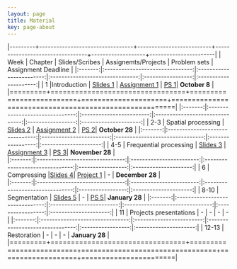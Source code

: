 ```yaml
---
layout: page
title: Material
key: page-about
---
```

 

|---------+---------------------------------+--------------------------+---------------------------------+-------------------+-----------------------|
| Week    |          Chapter                | Slides/Scribes           | Assignemts/Projects             | Problem sets      |   Assignment Deadline |
|:-------:|:-------------------------------:|:------------------------:|:-------------------------------:|:-----------------:|:---------------------:|
|   1     |Introduction                     | [Slides 1](slides#intro) | [Assignment 1](tp/assign1.pdf)  | [PS 1](td/ps1.pdf)|  __October 8__        | 
|=========+=================================+==========================+=====================+===================+===================================|
|:-------:|:-------------------------------:|:------------------------:|:-------------------------------:|:-----------------:|:---------------------:|
|  2-3    | Spatial processing              | [Slides 2](slides#spat)  | [Assignment 2](tp/assign2.pdf)  | [PS 2](td/ps2.pdf)|  __October 28__       |
|:-------:|:-------------------------------:|:------------------------:|:-------------------------------:|:-----------------:|:---------------------:|
|  4-5    | Frequential processing          | [Slides 3](slides#frequ) | [Assignment 3](tp/assign3.pdf)  | [PS 3](td/ps3.pdf)|  __November 28__      |   
|:-------:|:-------------------------------:|:------------------------:|:-------------------------------:|:-----------------:|:---------------------:|
|  6      | Compressing                     |[Slides 4](slides#compress)| [Project 1](tp/assign4.pdf)    |        -          |  __December 28__      |     
|:-------:|:-------------------------------:|:------------------------:|:-------------------------------:|:-----------------:|:---------------------:|
|  8-10   |     Segmentation                | [Slides 5](slides#segm)  |               -                 | [PS 5](td/ps5.pdf)|  __January 28__       |
|:-------:|:-------------------------------:|:------------------------:|:-------------------------------:|:-----------------:|:---------------------:|
| 11      |      Projects presentations     |            -             |               -                 |        -          |            -          |
|:-------:|:-------------------------------:|:------------------------:|:-------------------------------:|:-----------------:|:---------------------:|
| 12-13   |      Restoration                |            -             |               -                 |        -          |  __January 28__       |
|=========+=================================+==========================+=================================+===================+=======================|


<!--
|:-------:|:-------------------------------:|:------------------------:|:-------------------------------:|:-----------------:|:---------------------:|
|  4-5    | Frequential processing          | [Slides 3](slides#freq)  | [Assignment 3](tp/assign3.pdf)  | [PS 3](td/ps3.pdf)|                       |     
|:-------:|:-------------------------------:|:------------------------:|:-------------------------------:|:-----------------:|:---------------------:|
|  6      | Compressing                     | [Slides 4](slides#freq)  | [Assignment 4](tp/assign4.pdf)  | [PS 4](td/ps4.pdf)|                       |     
|:-------:|:-------------------------------:|:------------------------:|:-------------------------------:|:-----------------:|:---------------------:|
|  8-10   | Restoration                     | [Slides 5](slides#resto) | [[Assignment 5](tp/assign5.pdf) | [PS 5](td/ps5.pdf)|                       | 
|:-------:|:-------------------------------:|:------------------------:|:-------------------------------:|:-----------------:|:---------------------:|
| 11-13   | Segmentation                    | [Slides 6](slides#segm)  | [[Assignment 6](tp/assign6.pdf) | [PS 6](td/ps6.pdf)|                       | 
|=========+=================================+==========================+=================================+===================+=======================|


[//]: <> (Video lectures)
[//]: <> ([![Lecture 1](lect/lect1.png)](https://youtu.be/lMgA7niNkmA))
-->
